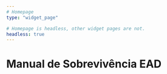 ```yaml
---
# Homepage
type: "widget_page"

# Homepage is headless, other widget pages are not.
headless: true
---
```

# Manual de Sobrevivência EAD

